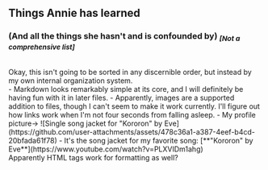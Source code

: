 ## **Things Annie has learned**
### (And all the things she hasn't and is confounded by) <sub>*[Not a comprehensive list]*</sub>
</br>
Okay, this isn't going to be sorted in any discernible order, but instead by my own internal organization system. </br>
- Markdown looks remarkably simple at its core, and I will definitely be having fun with it in later files. </li>
- Apparently, images are a supported addition to files, though I can't seem to make it work currently. I'll figure out how links work when I'm not four seconds from falling asleep. </li>
  - My profile picture-> ![Single song jacket for "Kororon" by Eve](https://github.com/user-attachments/assets/478c36a1-a387-4eef-b4cd-20bfada61f78)
  - It's the song jacket for my favorite song: [**"Kororon" by Eve**](https://www.youtube.com/watch?v=PLXVIDm1ahg) </br>
Apparently HTML tags work for formatting as well?
